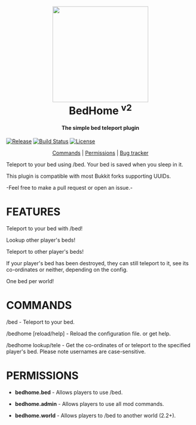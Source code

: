 <h1 align="center">
  <img src="https://i.imgur.com/yaUBwkV.png" width="256">
  <br>
  BedHome <sup>v2</sup>
</h1>
<h4 align="center">The simple bed teleport plugin</h4>

<p align="center">

  <a href="https://dev.bukkit.org/projects/bedhome/files"><img src="https://img.shields.io/github/release/HeroCC/BedHome.svg?label=release" alt="Release"></a> 
  <a href="https://ci.herocc.com/job/BedHome"><img src="https://img.shields.io/jenkins/s/https/ci.herocc.com/BedHome.svg" alt="Build Status"></a> 
  <a href="https://github.com/HeroCC/BedHome/blob/master/LICENSE.md"><img src="https://img.shields.io/github/license/HeroCC/bedhome.svg" alt="License"></a>
  </p>


<p align="center">
<a href="#commands">Commands</a> | <a href="#permissions">Permissions</a> | <a href="https://github.com/HeroCC/BedHome/issues">Bug tracker</a>
</p>


Teleport to your bed using /bed. Your bed is saved when you sleep in it.


This plugin is compatible with most Bukkit forks supporting UUIDs.


-Feel free to make a pull request or open an issue.-




# FEATURES

Teleport to your bed with /bed!

Lookup other player's beds!

Teleport to other player's beds!

If your player's bed has been destroyed, they can still teleport to it, see its co-ordinates or neither, depending on the config.

One bed per world!


# COMMANDS

/bed - Teleport to your bed.

/bedhome [reload/help] - Reload the configuration file. or get help.

/bedhome lookup/tele <player> <world>  - Get the co-ordinates of or teleport to the specified player's bed. Please note usernames are case-sensitive.

# PERMISSIONS

* **bedhome.bed** - Allows players to use /bed.

* **bedhome.admin** - Allows players to use all mod commands.

* **bedhome.world** - Allows players to /bed to another world (2.2+).
